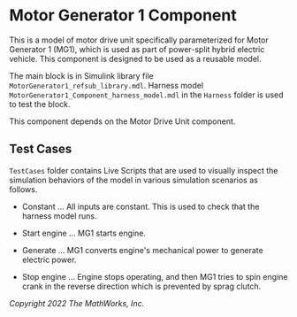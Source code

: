 # Motor Generator 1 Component

This is a model of motor drive unit
specifically parameterized for Motor Generator 1 (MG1),
which is used as part of power-split hybrid electric vehicle.
This component is designed to be used
as a reusable model.

The main block is in Simulink library file
`MotorGenerator1_refsub_library.mdl`.
Harness model `MotorGenerator1_Component_harness_model.mdl`
in the `Harness` folder is used to test the block.

This component depends on the Motor Drive Unit component.

## Test Cases

`TestCases` folder contains Live Scripts
that are used to visually inspect the simulation behaviors
of the model in various simulation scenarios as follows.

- Constant ...
  All inputs are constant.
  This is used to check that the harness model runs.

- Start engine ...
  MG1 starts engine.

- Generate ...
  MG1 converts engine's mechanical power
  to generate electric power.

- Stop engine ...
  Engine stops operating, and then
  MG1 tries to spin engine crank in the reverse direction
  which is prevented by sprag clutch.

_Copyright 2022 The MathWorks, Inc._
